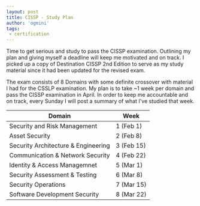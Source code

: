 ```yaml
---
layout: post
title: CISSP - Study Plan
author: 'ogmini'
tags:
 - certification
---
```


Time to get serious and study to pass the CISSP examination. Outlining my plan and giving myself a deadline will keep me motivated and on track. I picked up a copy of Destination CISSP 2nd Edition to serve as my study material since it had been updated for the revised exam. 

The exam consists of 8 Domains with some definite crossover with material I had for the CSSLP examination. My plan is to take ~1 week per domain and pass the CISSP examination in April. In order to keep me accountable and on track, every Sunday I will post a summary of what I've studied that week.

| Domain | Week |
| --- | --- |
| Security and Risk Management | 1 (Feb 1)|
| Asset Security | 2 (Feb 8)|
| Security Architecture & Engineering | 3 (Feb 15)|
| Communication & Network Security | 4 (Feb 22)|
| Identity & Access Managemnet | 5 (Mar 1)|
| Security Assessment & Testing | 6 (Mar 8)|
| Security Operations | 7 (Mar 15)|
| Software Development Security | 8 (Mar 22)|